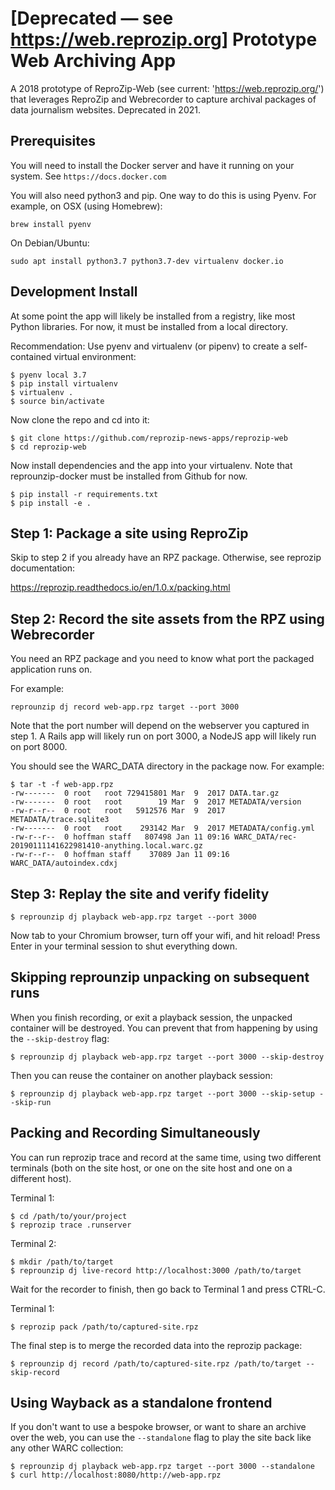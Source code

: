 # [Deprecated — see https://web.reprozip.org] Prototype Web Archiving App

A 2018 prototype of ReproZip-Web (see current: 'https://web.reprozip.org/') that leverages ReproZip and Webrecorder to capture archival packages of data journalism websites. Deprecated in 2021. 

## Prerequisites

You will need to install the Docker server and have it running on your system. See `https://docs.docker.com`

You will also need python3 and pip. One way to do this is using Pyenv. For example, on OSX (using Homebrew):

```
brew install pyenv
```

On Debian/Ubuntu:

```
sudo apt install python3.7 python3.7-dev virtualenv docker.io
```

## Development Install

At some point the app will likely be installed from a registry, like most Python libraries. For now, it must be
installed from a local directory.

Recommendation: Use pyenv and virtualenv (or pipenv) to create a self-contained virtual environment:

```
$ pyenv local 3.7
$ pip install virtualenv
$ virtualenv .
$ source bin/activate
```

Now clone the repo and cd into it:

```
$ git clone https://github.com/reprozip-news-apps/reprozip-web
$ cd reprozip-web
```

Now install dependencies and the app into your virtualenv. Note that reprounzip-docker must be installed from
Github for now.

```
$ pip install -r requirements.txt
$ pip install -e .
```

## Step 1: Package a site using ReproZip

Skip to step 2 if you already have an RPZ package. Otherwise, see reprozip documentation:

https://reprozip.readthedocs.io/en/1.0.x/packing.html

## Step 2: Record the site assets from the RPZ using Webrecorder

You need an RPZ package and you need to know what port the packaged application runs on.

For example:

```
reprounzip dj record web-app.rpz target --port 3000
```

Note that the port number will depend on the webserver you captured in step 1. A Rails app
will likely run on port 3000, a NodeJS app will likely run on port 8000.

You should see the WARC_DATA directory in the package now. For example:

```
$ tar -t -f web-app.rpz
-rw-------  0 root   root 729415801 Mar  9  2017 DATA.tar.gz
-rw-------  0 root   root        19 Mar  9  2017 METADATA/version
-rw-r--r--  0 root   root   5912576 Mar  9  2017 METADATA/trace.sqlite3
-rw-------  0 root   root    293142 Mar  9  2017 METADATA/config.yml
-rw-r--r--  0 hoffman staff   807498 Jan 11 09:16 WARC_DATA/rec-20190111141622981410-anything.local.warc.gz
-rw-r--r--  0 hoffman staff    37089 Jan 11 09:16 WARC_DATA/autoindex.cdxj
```

## Step 3: Replay the site and verify fidelity

```
$ reprounzip dj playback web-app.rpz target --port 3000
```

Now tab to your Chromium browser, turn off your wifi, and hit reload! Press Enter in your terminal session to
shut everything down.

## Skipping reprounzip unpacking on subsequent runs

When you finish recording, or exit a playback session, the unpacked container will be destroyed. You can prevent
that from happening by using the `--skip-destroy` flag:

```
$ reprounzip dj playback web-app.rpz target --port 3000 --skip-destroy
```

Then you can reuse the container on another playback session:

```
$ reprounzip dj playback web-app.rpz target --port 3000 --skip-setup --skip-run
```

## Packing and Recording Simultaneously

You can run reprozip trace and record at the same time, using two different terminals
(both on the site host, or one on the site host and one on a different host).

Terminal 1:

```
$ cd /path/to/your/project
$ reprozip trace .runserver
```

Terminal 2:

```
$ mkdir /path/to/target
$ reprounzip dj live-record http://localhost:3000 /path/to/target
```

Wait for the recorder to finish, then go back to Terminal 1 and press CTRL-C.

Terminal 1:

```
$ reprozip pack /path/to/captured-site.rpz
```

The final step is to merge the recorded data into the reprozip package:

```
$ reprounzip dj record /path/to/captured-site.rpz /path/to/target --skip-record
```

## Using Wayback as a standalone frontend

If you don't want to use a bespoke browser, or want to share an archive over the web,
you can use the `--standalone` flag to play the site back like any other WARC collection:

```
$ reprounzip dj playback web-app.rpz target --port 3000 --standalone
$ curl http://localhost:8080/http://web-app.rpz
```

